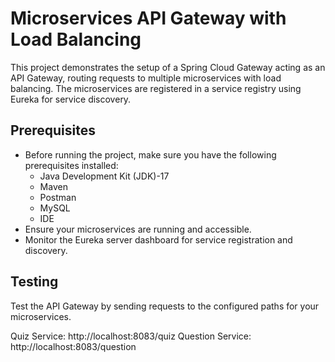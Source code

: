 # Microservices API Gateway with Load Balancing

This project demonstrates the setup of a Spring Cloud Gateway acting as an API Gateway, routing requests to multiple microservices with load balancing. The microservices are registered in a service registry using Eureka for service discovery.


## Prerequisites

* Before running the project, make sure you have the following prerequisites installed:
  - Java Development Kit (JDK)-17
  - Maven
  - Postman
  - MySQL
  - IDE
* Ensure your microservices are running and accessible.
* Monitor the Eureka server dashboard for service registration and discovery.

## Testing

Test the API Gateway by sending requests to the configured paths for your microservices.

Quiz Service: http://localhost:8083/quiz
Question Service: http://localhost:8083/question



